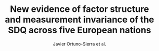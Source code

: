 ---
cat: gaia
subcat: brainomics
bestof: false
author: Javier Ortuno-Sierra et al.
title: New evidence of factor structure and measurement invariance of the SDQ across five European nations
journal: EUROPEAN CHILD \& ADOLESCENT PSYCHIATRY
year: 2015
type: article
doi: 10.1007/s00787-015-0729-x
---